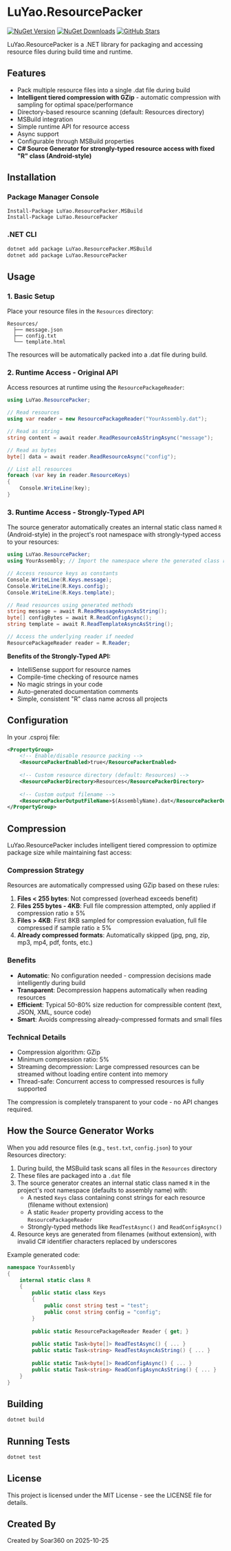 # LuYao.ResourcePacker

[![NuGet Version](https://img.shields.io/nuget/v/LuYao.ResourcePacker)](https://www.nuget.org/packages/LuYao.ResourcePacker/)
[![NuGet Downloads](https://img.shields.io/nuget/dt/LuYao.ResourcePacker)](https://www.nuget.org/packages/LuYao.ResourcePacker/)
[![GitHub Stars](https://img.shields.io/github/stars/coderbusy/luyao-resource-packer?style=social)](https://github.com/coderbusy/luyao-resource-packer/stargazers)

LuYao.ResourcePacker is a .NET library for packaging and accessing resource files during build time and runtime.

## Features

- Pack multiple resource files into a single .dat file during build
- **Intelligent tiered compression with GZip** - automatic compression with sampling for optimal space/performance
- Directory-based resource scanning (default: Resources directory)
- MSBuild integration
- Simple runtime API for resource access
- Async support
- Configurable through MSBuild properties
- **C# Source Generator for strongly-typed resource access with fixed "R" class (Android-style)**

## Installation

### Package Manager Console
```
Install-Package LuYao.ResourcePacker.MSBuild
Install-Package LuYao.ResourcePacker
```

### .NET CLI
```bash
dotnet add package LuYao.ResourcePacker.MSBuild
dotnet add package LuYao.ResourcePacker
```

## Usage

### 1. Basic Setup

Place your resource files in the `Resources` directory:
```
Resources/
  ├── message.json
  ├── config.txt
  └── template.html
```

The resources will be automatically packed into a .dat file during build.

### 2. Runtime Access - Original API

Access resources at runtime using the `ResourcePackageReader`:

```csharp
using LuYao.ResourcePacker;

// Read resources
using var reader = new ResourcePackageReader("YourAssembly.dat");

// Read as string
string content = await reader.ReadResourceAsStringAsync("message");

// Read as bytes
byte[] data = await reader.ReadResourceAsync("config");

// List all resources
foreach (var key in reader.ResourceKeys)
{
    Console.WriteLine(key);
}
```

### 3. Runtime Access - Strongly-Typed API

The source generator automatically creates an internal static class named `R` (Android-style) in the project's root namespace with strongly-typed access to your resources:

```csharp
using LuYao.ResourcePacker;
using YourAssembly; // Import the namespace where the generated class resides

// Access resource keys as constants
Console.WriteLine(R.Keys.message);
Console.WriteLine(R.Keys.config);
Console.WriteLine(R.Keys.template);

// Read resources using generated methods
string message = await R.ReadMessageAsyncAsString();
byte[] configBytes = await R.ReadConfigAsync();
string template = await R.ReadTemplateAsyncAsString();

// Access the underlying reader if needed
ResourcePackageReader reader = R.Reader;
```

**Benefits of the Strongly-Typed API:**
- IntelliSense support for resource names
- Compile-time checking of resource names
- No magic strings in your code
- Auto-generated documentation comments
- Simple, consistent "R" class name across all projects

## Configuration

In your .csproj file:

```xml
<PropertyGroup>
    <!-- Enable/disable resource packing -->
    <ResourcePackerEnabled>true</ResourcePackerEnabled>
    
    <!-- Custom resource directory (default: Resources) -->
    <ResourcePackerDirectory>Resources</ResourcePackerDirectory>
    
    <!-- Custom output filename -->
    <ResourcePackerOutputFileName>$(AssemblyName).dat</ResourcePackerOutputFileName>
</PropertyGroup>
```

## Compression

LuYao.ResourcePacker includes intelligent tiered compression to optimize package size while maintaining fast access:

### Compression Strategy

Resources are automatically compressed using GZip based on these rules:

1. **Files < 255 bytes**: Not compressed (overhead exceeds benefit)
2. **Files 255 bytes - 4KB**: Full file compression attempted, only applied if compression ratio ≥ 5%
3. **Files > 4KB**: First 8KB sampled for compression evaluation, full file compressed if sample ratio ≥ 5%
4. **Already compressed formats**: Automatically skipped (jpg, png, zip, mp3, mp4, pdf, fonts, etc.)

### Benefits

- **Automatic**: No configuration needed - compression decisions made intelligently during build
- **Transparent**: Decompression happens automatically when reading resources
- **Efficient**: Typical 50-80% size reduction for compressible content (text, JSON, XML, source code)
- **Smart**: Avoids compressing already-compressed formats and small files

### Technical Details

- Compression algorithm: GZip
- Minimum compression ratio: 5%
- Streaming decompression: Large compressed resources can be streamed without loading entire content into memory
- Thread-safe: Concurrent access to compressed resources is fully supported

The compression is completely transparent to your code - no API changes required.

## How the Source Generator Works

When you add resource files (e.g., `test.txt`, `config.json`) to your Resources directory:

1. During build, the MSBuild task scans all files in the `Resources` directory
2. These files are packaged into a `.dat` file
3. The source generator creates an internal static class named `R` in the project's root namespace (defaults to assembly name) with:
   - A nested `Keys` class containing const strings for each resource (filename without extension)
   - A static `Reader` property providing access to the `ResourcePackageReader`
   - Strongly-typed methods like `ReadTestAsync()` and `ReadConfigAsync()`
4. Resource keys are generated from filenames (without extension), with invalid C# identifier characters replaced by underscores

Example generated code:
```csharp
namespace YourAssembly
{
    internal static class R
    {
        public static class Keys
        {
            public const string test = "test";
            public const string config = "config";
        }
        
        public static ResourcePackageReader Reader { get; }
        
        public static Task<byte[]> ReadTestAsync() { ... }
        public static Task<string> ReadTestAsyncAsString() { ... }
        
        public static Task<byte[]> ReadConfigAsync() { ... }
        public static Task<string> ReadConfigAsyncAsString() { ... }
    }
}
```

## Building

```bash
dotnet build
```

## Running Tests

```bash
dotnet test
```

## License

This project is licensed under the MIT License - see the LICENSE file for details.

## Created By

Created by Soar360 on 2025-10-25
